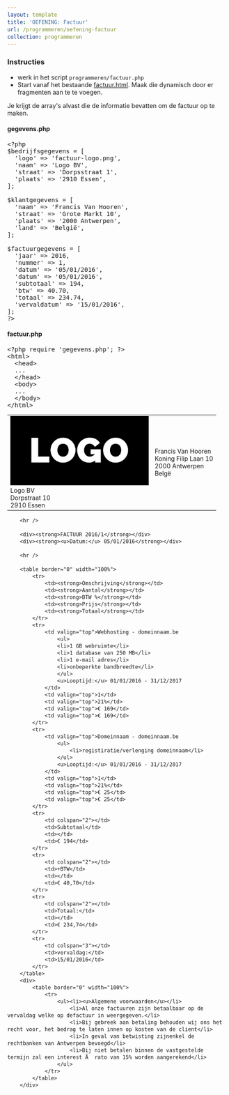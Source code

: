```yaml
---
layout: template
title: 'OEFENING: Factuur'
url: /programmeren/oefening-factuur
collection: programmeren
---
```


<div class="highlight">
    <h3>Instructies</h3>
    <ul>
        <li>werk in het script <code>programmeren/factuur.php</code></li>
        <li>Start vanaf het bestaande <a target="_blank" href="factuur.html">factuur.html</a>. Maak die dynamisch door er <code><?php ... ?></code> fragmenten aan te te voegen.</li>
    </ul>
</div>

Je krijgt de array's alvast die de informatie bevatten om de factuur op te maken.

#### gegevens.php
<pre data-enlighter-theme="beyond" data-enlighter-language="php">
&lt;?php 
$bedrijfsgegevens = [
  'logo' => 'factuur-logo.png', 
  'naam' => 'Logo BV', 
  'straat' => 'Dorpsstraat 1', 
  'plaats' => '2910 Essen', 
];

$klantgegevens = [     
  'naam' => 'Francis Van Hooren', 
  'straat' => 'Grote Markt 10', 
  'plaats' => '2000 Antwerpen', 
  'land' => 'België', 
];

$factuurgegevens = [
  'jaar' => 2016,
  'nummer' => 1,
  'datum' => '05/01/2016',
  'datum' => '05/01/2016',
  'subtotaal' => 194,
  'btw' => 40.70,
  'totaal' => 234.74,
  'vervaldatum' => '15/01/2016',
];
?&gt;
</pre>

#### factuur.php
<pre data-enlighter-theme="beyond" data-enlighter-language="php">
&lt;?php require 'gegevens.php'; ?&gt;
&lt;html&gt;
  &lt;head&gt;
  ...
  &lt;/head&gt;
  &lt;body&gt;
  ...
  &lt;/body&gt;
&lt;/html&gt;
</pre>

<div class="shadow result">
      <table width="100%">
            <tr>
                <td>
                    <div><img src="images/factuur-logo.png" /></div>
                    <div>Logo BV</div>
                    <div>Dorpstraat 10</div>
                    <div>2910 Essen</div>
                </td>
                <td>
                    <div>Francis Van Hooren</div>
                    <div>Koning Filip Laan 10</div>
                    <div>2000 Antwerpen</div>
                    <div>Belgë</div>
                </td>
            </tr>
        </table>
        
        <hr />
        
        <div><strong>FACTUUR 2016/1</strong></div>
        <div><strong><u>Datum:</u> 05/01/2016</strong></div>
     
        <hr />
        
        <table border="0" width="100%">
            <tr>
                <td><strong>Omschrijving</strong></td>
                <td><strong>Aantal</strong></td>
                <td><strong>BTW %</strong></td>
                <td><strong>Prijs</strong></td>
                <td><strong>Totaal</strong></td>
            </tr>
            <tr>
                <td valign="top">Webhosting - domeinnaam.be
                    <ul>
                    <li>1 GB webruimte</li>
                    <li>1 database van 250 MB</li>
                    <li>1 e-mail adres</li>
                    <li>onbeperkte bandbreedte</li>
                    </ul>
                    <u>Looptijd:</u> 01/01/2016 - 31/12/2017
                </td>
                <td valign="top">1</td>
                <td valign="top">21%</td>
                <td valign="top">€ 169</td>
                <td valign="top">€ 169</td>
            </tr>
            <tr>
                <td valign="top">Domeinnaam - domeinnaam.be
                    <ul>
                        <li>registiratie/verlenging domeinnaam</li>
                    </ul>
                    <u>Looptijd:</u> 01/01/2016 - 31/12/2017
                </td>
                <td valign="top">1</td>
                <td valign="top">21%</td>
                <td valign="top">€ 25</td>
                <td valign="top">€ 25</td>
            </tr>
            <tr>
                <td colspan="2"></td>
                <td>Subtotaal</td>
                <td></td>
                <td>€ 194</td>
            </tr>
            <tr>
                <td colspan="2"></td>
                <td>+BTW</td>
                <td></td>
                <td>€ 40,70</td>
            </tr>
            <tr>
                <td colspan="2"></td>
                <td>Totaal:</td>
                <td></td>
                <td>€ 234,74</td>
            </tr>
            <tr>
                <td colspan="3"></td>
                <td>vervaldag:</td>
                <td>15/01/2016</td>
            </tr>
        </table>
        <div>
            <table border="0" width="100%">
                <tr>
                    <ul><li><u>Algemene voorwaarden</u></li>
                        <li>Al onze factuuren zijn betaalbaar op de vervaldag welke op defactuur in weergegeven.</li>
                        <li>Bij gebreek aan betaling behouden wij ons het recht voor, het bedrag te laten innen op kosten van de client</li>
                        <li>In geval van betwisting zijnenkel de rechtbanken van Antwerpen bevoegd</li>
                        <li>Bij niet betalen binnen de vastgestelde termijn zal een interest Ã  rato van 15% worden aangerekend</li>
                    </ul>
                </tr>
            </table>
        </div>
</div>